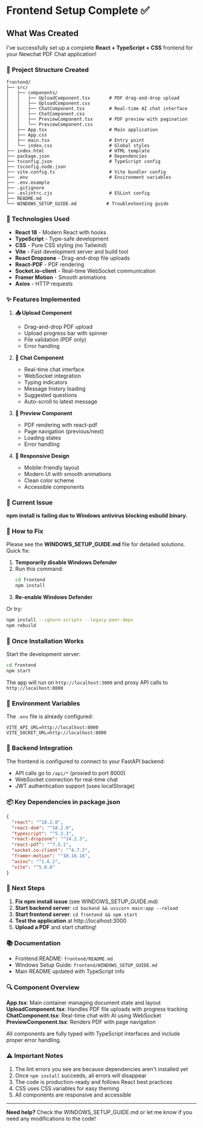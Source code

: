 # Frontend Setup Complete ✅

## What Was Created

I've successfully set up a complete **React + TypeScript + CSS** frontend for your Newchat PDF Chat application!

### 📁 Project Structure Created

```
frontend/
├── src/
│   ├── components/
│   │   ├── UploadComponent.tsx       # PDF drag-and-drop upload
│   │   ├── UploadComponent.css
│   │   ├── ChatComponent.tsx         # Real-time AI chat interface
│   │   ├── ChatComponent.css
│   │   ├── PreviewComponent.tsx      # PDF preview with pagination
│   │   └── PreviewComponent.css
│   ├── App.tsx                       # Main application
│   ├── App.css
│   ├── main.tsx                      # Entry point
│   └── index.css                     # Global styles
├── index.html                        # HTML template
├── package.json                      # Dependencies
├── tsconfig.json                     # TypeScript config
├── tsconfig.node.json
├── vite.config.ts                    # Vite bundler config
├── .env                              # Environment variables
├── .env.example
├── .gitignore
├── .eslintrc.cjs                     # ESLint config
├── README.md
└── WINDOWS_SETUP_GUIDE.md           # Troubleshooting guide
```

### 🎨 Technologies Used

- **React 18** - Modern React with hooks
- **TypeScript** - Type-safe development
- **CSS** - Pure CSS styling (no Tailwind)
- **Vite** - Fast development server and build tool
- **React Dropzone** - Drag-and-drop file uploads
- **React-PDF** - PDF rendering
- **Socket.io-client** - Real-time WebSocket communication
- **Framer Motion** - Smooth animations
- **Axios** - HTTP requests

### ✨ Features Implemented

1. **📤 Upload Component**
   - Drag-and-drop PDF upload
   - Upload progress bar with spinner
   - File validation (PDF only)
   - Error handling

2. **💬 Chat Component**
   - Real-time chat interface
   - WebSocket integration
   - Typing indicators
   - Message history loading
   - Suggested questions
   - Auto-scroll to latest message

3. **📄 Preview Component**
   - PDF rendering with react-pdf
   - Page navigation (previous/next)
   - Loading states
   - Error handling

4. **🎨 Responsive Design**
   - Mobile-friendly layout
   - Modern UI with smooth animations
   - Clean color scheme
   - Accessible components

### 🚨 Current Issue

**npm install is failing due to Windows antivirus blocking esbuild binary.**

### 🔧 How to Fix

Please see the **WINDOWS_SETUP_GUIDE.md** file for detailed solutions. Quick fix:

1. **Temporarily disable Windows Defender**
2. Run this command:
   ```bash
   cd frontend
   npm install
   ```
3. **Re-enable Windows Defender**

Or try:
```bash
npm install --ignore-scripts --legacy-peer-deps
npm rebuild
```

### 🚀 Once Installation Works

Start the development server:
```bash
cd frontend
npm start
```

The app will run on `http://localhost:3000` and proxy API calls to `http://localhost:8000`

### 📝 Environment Variables

The `.env` file is already configured:
```
VITE_API_URL=http://localhost:8000
VITE_SOCKET_URL=http://localhost:8000
```

### 🔗 Backend Integration

The frontend is configured to connect to your FastAPI backend:
- API calls go to `/api/*` (proxied to port 8000)
- WebSocket connection for real-time chat
- JWT authentication support (uses localStorage)

### 📦 Key Dependencies in package.json

```json
{
  "react": "^18.2.0",
  "react-dom": "^18.2.0",
  "typescript": "^5.3.3",
  "react-dropzone": "^14.2.3",
  "react-pdf": "^7.5.1",
  "socket.io-client": "^4.7.2",
  "framer-motion": "^10.16.16",
  "axios": "^1.6.2",
  "vite": "^5.0.8"
}
```

### 🎯 Next Steps

1. **Fix npm install issue** (see WINDOWS_SETUP_GUIDE.md)
2. **Start backend server**: `cd backend && uvicorn main:app --reload`
3. **Start frontend server**: `cd frontend && npm start`
4. **Test the application** at http://localhost:3000
5. **Upload a PDF** and start chatting!

### 📚 Documentation

- Frontend README: `frontend/README.md`
- Windows Setup Guide: `frontend/WINDOWS_SETUP_GUIDE.md`
- Main README updated with TypeScript info

### 🔍 Component Overview

**App.tsx**: Main container managing document state and layout
**UploadComponent.tsx**: Handles PDF file uploads with progress tracking
**ChatComponent.tsx**: Real-time chat with AI using WebSocket
**PreviewComponent.tsx**: Renders PDF with page navigation

All components are fully typed with TypeScript interfaces and include proper error handling.

### ⚠️ Important Notes

1. The lint errors you see are because dependencies aren't installed yet
2. Once `npm install` succeeds, all errors will disappear
3. The code is production-ready and follows React best practices
4. CSS uses CSS variables for easy theming
5. All components are responsive and accessible

---

**Need help?** Check the WINDOWS_SETUP_GUIDE.md or let me know if you need any modifications to the code!

